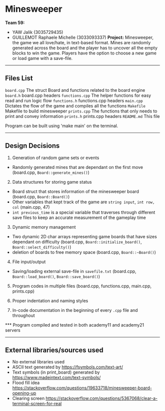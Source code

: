 <!-- @format -->

# Minesweeper

**Team 59:**

- YAW Jalik (3035729435)
- GUILLEMOT Raphaele Michelle (3033093337)
  **Project:** Minesweeper, the game we all love/hate, in text-based format. Mines are randomly generated across the board and the player has to uncover all the empty blocks to win the game. Players have the option to choose a new game or load game with a save-file.

---

## **Files List**

`board.cpp` The struct Board and functions related to the board engine
`board.h` board.cpp headers
`functions.cpp` The helper functions for easy read and run logic flow
`functions.h` functions.cpp headers
`main.cpp` Dictates the flow of the game and compiles all the functions
`Makefile` Makefile to build minesweeper
`prints.cpp` The functions that only needs to print and convey information
`prints.h` prints.cpp headers
`README.md` This file

Program can be built using 'make main' on the terminal.

---

## **Design Decisions**

1. Generation of random game sets or events

- Randomly generated mines that are dependant on the first move
  (board.cpp, `Board::generate_mines()`)

2. Data structures for storing game status

- Board struct that stores information of the minesweeper board (board.cpp, `Board::Board()`)
- Other variables that kept track of the game are `string input`, `int row, col` (main.cpp, 47)
- `int previous_time` is a special variable that traverses through different save files to keep an accurate measurement of the gameplay time

3. Dynamic memory management

- Two dynamic 2D char arrays representing game boards that have sizes dependant on difficulty
  (board.cpp, `Board::initialize_board()`, `Board::select_difficulty()`)
- deletion of boards to free memory space (board.cpp, `Board::~Board()`)

4. File input/output

- Saving/loading external save-file in `savefile.txt`
  (board.cpp, `Board::load_board()`, `Board::save_board()`)

5. Program codes in multiple files (board.cpp, functions.cpp, main.cpp, prints.cpp)

6. Proper indentation and naming styles

7. In-code documentation in the beginning of every `.cpp` file and throughout

*** Program compiled and tested in both academy11 and academy21 servers

---

## **External libraries/sources used**

- No external libraries used
- ASCII text generated by https://fsymbols.com/text-art/
- Text symbols (in print_board) generated by https://www.madeintext.com/text-symbols/
- Flood fill idea https://stackoverflow.com/questions/19633718/minesweeper-board-opening-up
- Clearing screen https://stackoverflow.com/questions/5367068/clear-a-terminal-screen-for-real
